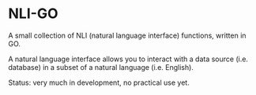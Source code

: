 # NLI-GO

A small collection of NLI (natural language interface) functions, written in GO.
 
A natural language interface allows you to interact with a data source (i.e. database) in a subset of a natural language (i.e. English).
  
Status: very much in development, no practical use yet.
